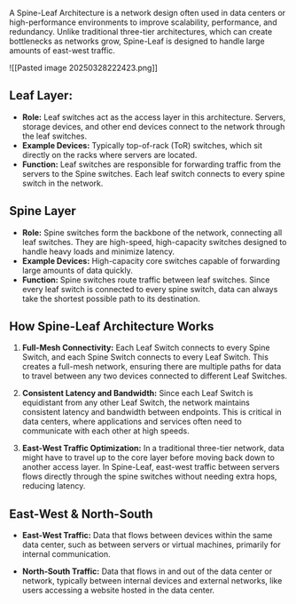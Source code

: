 A Spine-Leaf Architecture is a network design often used in data centers or high-performance environments to improve scalability, performance, and redundancy. Unlike traditional three-tier architectures, which can create bottlenecks as networks grow, Spine-Leaf is designed to handle large amounts of east-west traffic.

![[Pasted image 20250328222423.png]]

## Leaf Layer:

- **Role:** Leaf switches act as the access layer in this architecture. Servers, storage devices, and other end devices connect to the network through the leaf switches.
- **Example Devices:** Typically top-of-rack (ToR) switches, which sit directly on the racks where servers are located.
- **Function:** Leaf switches are responsible for forwarding traffic from the servers to the Spine switches. Each leaf switch connects to every spine switch in the network.

## Spine Layer

- **Role:** Spine switches form the backbone of the network, connecting all leaf switches. They are high-speed, high-capacity switches designed to handle heavy loads and minimize latency.
- **Example Devices:** High-capacity core switches capable of forwarding large amounts of data quickly.
- **Function:** Spine switches route traffic between leaf switches. Since every leaf switch is connected to every spine switch, data can always take the shortest possible path to its destination.

## How Spine-Leaf Architecture Works

1. **Full-Mesh Connectivity:** Each Leaf Switch connects to every Spine Switch, and each Spine Switch connects to every Leaf Switch. This creates a full-mesh network, ensuring there are multiple paths for data to travel between any two devices connected to different Leaf Switches.

2. **Consistent Latency and Bandwidth:** Since each Leaf Switch is equidistant from any other Leaf Switch, the network maintains consistent latency and bandwidth between endpoints. This is critical in data centers, where applications and services often need to communicate with each other at high speeds.

3. **East-West Traffic Optimization:** In a traditional three-tier network, data might have to travel up to the core layer before moving back down to another access layer. In Spine-Leaf, east-west traffic between servers flows directly through the spine switches without needing extra hops, reducing latency.

## East-West & North-South

- **East-West Traffic:** Data that flows between devices within the same data center, such as between servers or virtual machines, primarily for internal communication.

- **North-South Traffic:** Data that flows in and out of the data center or network, typically between internal devices and external networks, like users accessing a website hosted in the data center.